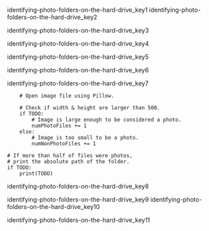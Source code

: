 identifying-photo-folders-on-the-hard-drive_key1
identifying-photo-folders-on-the-hard-drive_key2


identifying-photo-folders-on-the-hard-drive_key3


identifying-photo-folders-on-the-hard-drive_key4


identifying-photo-folders-on-the-hard-drive_key5



identifying-photo-folders-on-the-hard-drive_key6


identifying-photo-folders-on-the-hard-drive_key7


        # Open image file using Pillow.

        # Check if width & height are larger than 500.
        if TODO:
            # Image is large enough to be considered a photo.
            numPhotoFiles += 1
        else:
            # Image is too small to be a photo.
            numNonPhotoFiles += 1

    # If more than half of files were photos,
    # print the absolute path of the folder.
    if TODO:
        print(TODO)
identifying-photo-folders-on-the-hard-drive_key8


identifying-photo-folders-on-the-hard-drive_key9
identifying-photo-folders-on-the-hard-drive_key10


identifying-photo-folders-on-the-hard-drive_key11
